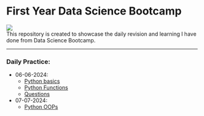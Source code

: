 # First Year Data Science Bootcamp
![](https://www.inteliment.com/wp-content/uploads/2021/05/37-The-Techniques-Team-and-Tools-for-Effective-Data-Science.jpg)<br>
This repository is created to showcase the daily revision and learning I have done from Data Science Bootcamp.
<br><hr>
### Daily Practice:
- 06-06-2024:
    - [Python basics](06-06-2024/Python_basics.py)
    - [Python Functions](06-06-2024/Python_functions.py)
    - [Questions](06-06-2024/Questions.py)
- 07-07-2024:
    - [Python OOPs](07-07-2024/Python_OOPs.py)

